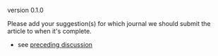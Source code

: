 version 0.1.0

Please add your suggestion(s) for which journal we should submit the article to when it's complete.  
- see [preceding discussion](https://github.com/ASU-CPI/honest-pi/issues/5)
